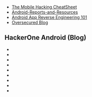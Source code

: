  * [The Mobile Hacking CheatSheet](https://github.com/randorisec/MobileHackingCheatSheet)
 * [Android-Reports-and-Resources](https://github.com/B3nac/Android-Reports-and-Resources)
 * [Android App Reverse Engineering 101](https://www.ragingrock.com/AndroidAppRE/)
 * [Oversecured Blog](https://blog.oversecured.com/)
 
 ## HackerOne Android (Blog)
 * [](https://www.hackerone.com/resources/hackerone/hacker-spotlight-interview-with-bagipro)
 * [](https://www.hackerone.com/resources/hackerone/androidhackingmonth-q-a-with-android-hacker-bagipro)
 * [](https://www.hackerone.com/resources/hackerone/androidhackingmonth-introduction-to-android-hacking-by-0xteknogeek)
 * [](https://www.hackerone.com/resources/hackerone/guess-whats-coming-androidhackingmonth-on-hacker0x01)
 * [](https://www.hackerone.com/resources/hackerone/google-play-increases-bounties-and-expands-scope-for-android-apps)
 * [](https://www.hackerone.com/resources/hackerone/google-wants-you-to-hack-their-top-android-apps)
 * [](https://www.hackerone.com/resources/hackerone/androidhackingmonth-q-a-with-android-hacker-bagipro-2)
 * [](https://www.hackerone.com/resources/hackerone/androidhackingmonth-introduction-to-android-hacking-by-0xteknogeek-2)
 * [](https://www.hackerone.com/resources/hackerone/guess-whats-coming-androidhackingmonth-on-hacker0x01-2)
 
